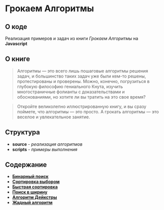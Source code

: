 # Грокаем Алгоритмы

## О коде

Реализация примеров и задач из книги *Грокаем Алгоритмы* на **Javascript**

## О книге

> Алгоритмы — это всего лишь пошаговые алгоритмы решения задач, и большинство таких задач уже были кем-то решены, протестированы и проверены. Можно, конечно, погрузиться в глубокую философию гениального Кнута, изучить многостраничные фолианты с доказательствами и обоснованиями, но хотите ли вы тратить на это свое время?

>Откройте великолепно иллюстрированную книгу, и вы сразу поймете, что алгоритмы — это просто. А грокать алгоритмы — это веселое и увлекательное занятие.

## Структура

* **source** - *реализация алгоритмов*
* **scripts** - *примеры выполнения*

## Содержание

* [**Бинарный поиск**]("./01_binarySearch")
* [**Сортировка выбором**]("./02_selectionSort")
* [**Быстрая сортировка**]("./04_quickSort")
* [**Поиск в ширину**]("./06_bfs")
* [**Алгоритм Дейкстры**]("./07_dijkstrasAlg")
* [**Жадный алгоритм**]("./08_greedyAlg")

